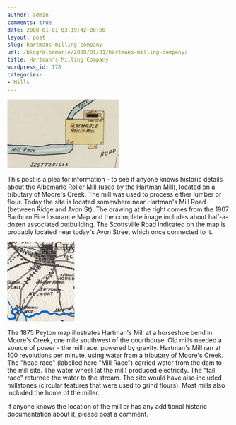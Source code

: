 ```yaml
---
author: admin
comments: true
date: 2008-01-01 03:19:42+00:00
layout: post
slug: hartmans-milling-company
url: /blog/albemarle/2008/01/01/hartmans-milling-company/
title: Hartman's Milling Company
wordpress_id: 178
categories:
- Mills
---
```




![1907 Sanborn Map](/wp-content/uploads/2007/12/hartmansmill.jpg)

This post is a plea for information - to see if anyone knows historic details about the Albemarle Roller Mill (used by the Hartman Mill), located on a tributary of Moore's Creek.  The mill was used to process either lumber  or flour. Today the site is located somewhere near Hartman's Mill Road (between Ridge and Avon St). The drawing at the right comes from the 1907 Sanborn Fire Insurance Map and the complete image includes about half-a-dozen associated outbuilding. The Scottsville Road indicated on the map is probably located near today's Avon Street which once connected to it.



![Peyton Map 1875](/wp-content/uploads/2007/12/hartman1875.jpg)

The 1875 Peyton map illustrates Hartman's Mill at a horseshoe bend in Moore's Creek, one mile southwest of the courthouse. Old mills needed a source of power - the mill race, powered by gravity. Hartman's Mill ran at 100 revolutions per minute, using water from a tributary of Moore's Creek. The "head race" (labelled here "Mill Race") carried water from the dam to the mill site. The water wheel (at the mill) produced electricity. The "tail race" returned the water to the stream. The site would have also included millstones (circular features that were used to grind flours). Most mills also included the home of the miller.

If anyone knows the location of the mill or has any additional historic documentation about it, please post a comment.
